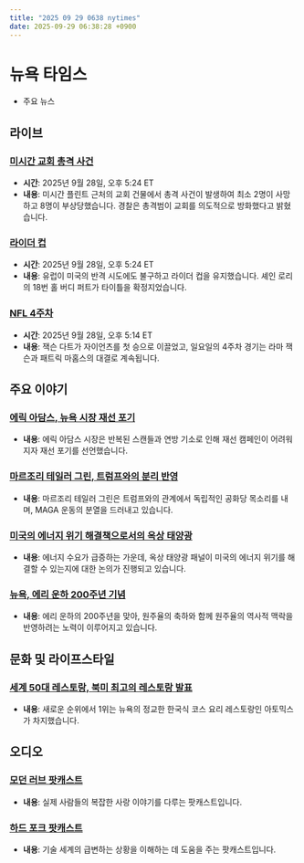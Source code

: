 ```yaml
---
title: "2025 09 29 0638 nytimes"
date: 2025-09-29 06:38:28 +0900
---
```


# 뉴욕 타임스
- 주요 뉴스

## 라이브

### [미시간 교회 총격 사건](https://www.nytimes.com/live/2025/09/28/us/grand-blanc-shooting-church-michigan)
- **시간**: 2025년 9월 28일, 오후 5:24 ET
- **내용**: 미시간 플린트 근처의 교회 건물에서 총격 사건이 발생하여 최소 2명이 사망하고 8명이 부상당했습니다. 경찰은 총격범이 교회를 의도적으로 방화했다고 밝혔습니다.
### [라이더 컵](https://www.nytimes.com/athletic/live-blogs/ryder-cup-2025-live-updates-day-3-scores-results-singles/V3UaGTQQqLwd/)
- **시간**: 2025년 9월 28일, 오후 5:24 ET
- **내용**: 유럽이 미국의 반격 시도에도 불구하고 라이더 컵을 유지했습니다. 셰인 로리의 18번 홀 버디 퍼트가 타이틀을 확정지었습니다.
### [NFL 4주차](https://www.nytimes.com/athletic/live-blogs/nfl-week-4-scores-live-updates-vikings-steelers-ireland-inactives-predictions-odds/dC73ZSrU82RX/)
- **시간**: 2025년 9월 28일, 오후 5:14 ET
- **내용**: 잭슨 다트가 자이언츠를 첫 승으로 이끌었고, 일요일의 4주차 경기는 라마 잭슨과 패트릭 마홈스의 대결로 계속됩니다.
## 주요 이야기

### [에릭 아담스, 뉴욕 시장 재선 포기](https://www.nytimes.com/2025/09/28/nyregion/adams-mayor-drops-out.html)
- **내용**: 에릭 아담스 시장은 반복된 스캔들과 연방 기소로 인해 재선 캠페인이 어려워지자 재선 포기를 선언했습니다.
### [마르조리 테일러 그린, 트럼프와의 분리 반영](https://www.nytimes.com/2025/09/28/us/politics/marjorie-taylor-greene-maga-split.html)
- **내용**: 마르조리 테일러 그린은 트럼프와의 관계에서 독립적인 공화당 목소리를 내며, MAGA 운동의 분열을 드러내고 있습니다.
### [미국의 에너지 위기 해결책으로서의 옥상 태양광](https://www.nytimes.com/interactive/2025/09/27/business/energy-environment/rooftop-solar-panels.html)
- **내용**: 에너지 수요가 급증하는 가운데, 옥상 태양광 패널이 미국의 에너지 위기를 해결할 수 있는지에 대한 논의가 진행되고 있습니다.
### [뉴욕, 에리 운하 200주년 기념](https://www.nytimes.com/2025/09/28/nyregion/erie-canal-bicentennial.html)
- **내용**: 에리 운하의 200주년을 맞아, 원주율의 축하와 함께 원주율의 역사적 맥락을 반영하려는 노력이 이루어지고 있습니다.
## 문화 및 라이프스타일

### [세계 50대 레스토랑, 북미 최고의 레스토랑 발표](https://www.nytimes.com/2025/09/26/dining/worlds-50-best-restaurants-north-america.html)
- **내용**: 새로운 순위에서 1위는 뉴욕의 정교한 한국식 코스 요리 레스토랑인 아토믹스가 차지했습니다.
## 오디오

### [모던 러브 팟캐스트](https://www.nytimes.com/column/modern-love-podcast)
- **내용**: 실제 사람들의 복잡한 사랑 이야기를 다루는 팟캐스트입니다.
### [하드 포크 팟캐스트](https://www.nytimes.com/column/hard-fork)
- **내용**: 기술 세계의 급변하는 상황을 이해하는 데 도움을 주는 팟캐스트입니다.